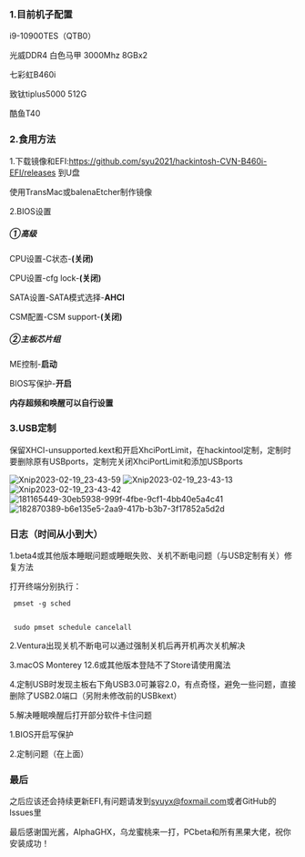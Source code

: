 ### **1.目前机子配置**

i9-10900TES（QTB0）

光威DDR4 白色马甲 3000Mhz 8GBx2

七彩虹B460i

致钛tiplus5000 512G

酷鱼T40

### **2.食用方法**

1.下载镜像和EFI:https://github.com/syu2021/hackintosh-CVN-B460i-EFI/releases 到U盘

使用TransMac或balenaEtcher制作镜像

2.BIOS设置

##### ①高级

CPU设置-C状态-**(关闭)**

CPU设置-cfg lock-**(关闭)**

SATA设置-SATA模式选择-**AHCI**

CSM配置-CSM support-**(关闭)**

##### ②主板芯片组

ME控制-**启动**

BIOS写保护-**开启**

**内存超频和唤醒可以自行设置**

### 3.USB定制

保留XHCI-unsupported.kext和开启XhciPortLimit，在hackintool定制，定制时要删除原有USBports，定制完关闭XhciPortLimit和添加USBports

![Xnip2023-02-19_23-43-59](https://user-images.githubusercontent.com/88355063/219958801-1679f199-8118-4f18-b0ee-28a9bdf96c07.png)
![Xnip2023-02-19_23-43-13](https://user-images.githubusercontent.com/88355063/219958806-ea8dccb8-67f7-4dfc-b9bc-9d03ecb18a55.png)
![Xnip2023-02-19_23-43-42](https://user-images.githubusercontent.com/88355063/219958913-72d0292b-08b0-492f-951a-6b87c97822e9.png)
![181165449-30eb5938-999f-4fbe-9cf1-4bb40e5a4c41](https://user-images.githubusercontent.com/88355063/219958823-85f2edd9-d713-4545-9fd9-9955b2a1354d.png)
![182870389-b6e135e5-2aa9-417b-b3b7-3f17852a5d2d](https://user-images.githubusercontent.com/88355063/219958825-82a5c9e3-ddfd-434e-b5cf-ef591338f952.png)

### 日志（时间从小到大）

1.beta4或其他版本睡眠问题或睡眠失败、关机不断电问题（与USB定制有关）修复方法

打开终端分别执行：

```
 pmset -g sched
 
 
 sudo pmset schedule cancelall
```

2.Ventura出现关机不断电可以通过强制关机后再开机再次关机解决

3.macOS Monterey 12.6或其他版本登陆不了Store请使用魔法

4.定制USB时发现主板右下角USB3.0可兼容2.0，有点奇怪，避免一些问题，直接删除了USB2.0端口（另附未修改前的USBkext）

5.解决睡眠唤醒后打开部分软件卡住问题

1.BIOS开启写保护

2.定制问题（在上面）

### 最后

之后应该还会持续更新EFI,有问题请发到[syuyx@foxmail.com](mailto:syuyx@foxmail.com)或者GitHub的lssues里 

最后感谢国光酱，AlphaGHX，乌龙蜜桃来一打，PCbeta和所有黑果大佬，祝你安装成功！

